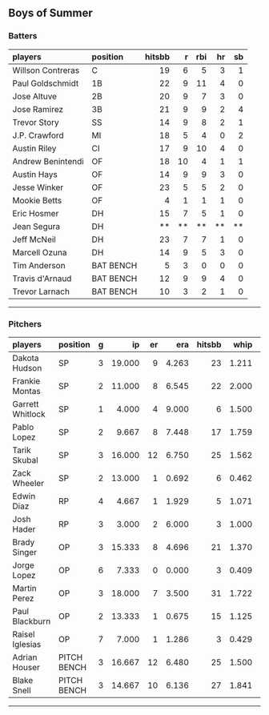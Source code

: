 ## Boys of Summer

### Batters

 
|players           |position  | hitsbb|  r| rbi| hr| sb| 
|:-----------------|:---------|------:|--:|---:|--:|--:| 
|Willson Contreras |C         |     19|  6|   5|  3|  1| 
|Paul Goldschmidt  |1B        |     22|  9|  11|  4|  0| 
|Jose Altuve       |2B        |     20|  9|   7|  3|  0| 
|Jose Ramirez      |3B        |     21|  9|   9|  2|  4| 
|Trevor Story      |SS        |     14|  9|   8|  2|  1| 
|J.P. Crawford     |MI        |     18|  5|   4|  0|  2| 
|Austin Riley      |CI        |     17|  9|  10|  4|  0| 
|Andrew Benintendi |OF        |     18| 10|   4|  1|  1| 
|Austin Hays       |OF        |     14|  9|   9|  3|  0| 
|Jesse Winker      |OF        |     23|  5|   5|  2|  0| 
|Mookie Betts      |OF        |      4|  1|   1|  1|  0| 
|Eric Hosmer       |DH        |     15|  7|   5|  1|  0| 
|Jean Segura       |DH        |     **| **|  **| **| **| 
|Jeff McNeil       |DH        |     23|  7|   7|  1|  0| 
|Marcell Ozuna     |DH        |     14|  9|   5|  3|  0| 
|Tim Anderson      |BAT BENCH |      5|  3|   0|  0|  0| 
|Travis d'Arnaud   |BAT BENCH |     12|  9|   9|  4|  0| 
|Trevor Larnach    |BAT BENCH |     10|  3|   2|  1|  0| 


* * *

### Pitchers

 
|players          |position    |  g|     ip| er|   era| hitsbb|  whip| so|  w| sv| 
|:----------------|:-----------|--:|------:|--:|-----:|------:|-----:|--:|--:|--:| 
|Dakota Hudson    |SP          |  3| 19.000|  9| 4.263|     23| 1.211| 11|  1|  0| 
|Frankie Montas   |SP          |  2| 11.000|  8| 6.545|     22| 2.000|  6|  1|  0| 
|Garrett Whitlock |SP          |  1|  4.000|  4| 9.000|      6| 1.500|  5|  0|  0| 
|Pablo Lopez      |SP          |  2|  9.667|  8| 7.448|     17| 1.759| 10|  0|  0| 
|Tarik Skubal     |SP          |  3| 16.000| 12| 6.750|     25| 1.562| 18|  1|  0| 
|Zack Wheeler     |SP          |  2| 13.000|  1| 0.692|      6| 0.462| 11|  2|  0| 
|Edwin Diaz       |RP          |  4|  4.667|  1| 1.929|      5| 1.071| 12|  0|  3| 
|Josh Hader       |RP          |  3|  3.000|  2| 6.000|      3| 1.000|  6|  0|  2| 
|Brady Singer     |OP          |  3| 15.333|  8| 4.696|     21| 1.370| 14|  1|  0| 
|Jorge Lopez      |OP          |  6|  7.333|  0| 0.000|      3| 0.409|  9|  0|  4| 
|Martin Perez     |OP          |  3| 18.000|  7| 3.500|     31| 1.722| 15|  1|  0| 
|Paul Blackburn   |OP          |  2| 13.333|  1| 0.675|     15| 1.125|  7|  1|  0| 
|Raisel Iglesias  |OP          |  7|  7.000|  1| 1.286|      3| 0.429| 12|  1|  2| 
|Adrian Houser    |PITCH BENCH |  3| 16.667| 12| 6.480|     25| 1.500| 13|  1|  0| 
|Blake Snell      |PITCH BENCH |  3| 14.667| 10| 6.136|     27| 1.841| 16|  0|  0| 


* * *


